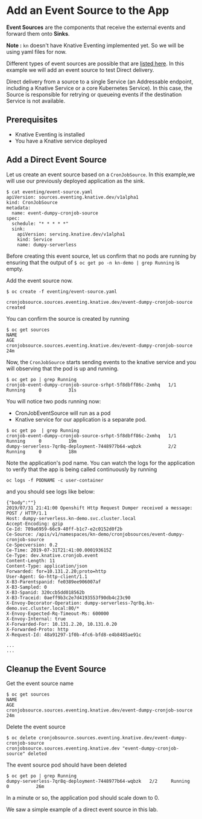 # Add an Event Source to the App

**Event Sources** are the components that receive the external events and forward them onto **Sinks**.

**Note :** `kn` doesn't have Knative Eventing implemented yet. So we will be using yaml files for now.

Different types of event sources are possible that are [listed here](https://knative.dev/docs/eventing/sources/). In this example we will add an event source to test Direct delivery.

Direct delivery from a source to a single Service (an Addressable endpoint, including a Knative Service or a core Kubernetes Service). In this case, the Source is responsible for retrying or queueing events if the destination Service is not available.


## Prerequisites
* Knative Eventing is installed
* You have a Knative service deployed

## Add a Direct Event Source

Let us create an event source based on a `CronJobSource`. In this example,we will use our previously deployed application as the sink.

```
$ cat eventing/event-source.yaml 
apiVersion: sources.eventing.knative.dev/v1alpha1
kind: CronJobSource 
metadata:
  name: event-dumpy-cronjob-source
spec:
  schedule: "* * * * *"
  sink:
    apiVersion: serving.knative.dev/v1alpha1
    kind: Service
    name: dumpy-serverless 

```

Before creating this event source, let us confirm that no pods are running by ensuring that the output of `$ oc get po -n kn-demo | grep Running` is empty.

Add the event source now.

```
$ oc create -f eventing/event-source.yaml 

cronjobsource.sources.eventing.knative.dev/event-dumpy-cronjob-source created
```

You can confirm the source is created by running

```
$ oc get sources
NAME                                                                    AGE
cronjobsource.sources.eventing.knative.dev/event-dumpy-cronjob-source   24m
```

Now, the `CronJobSource` starts sending events to the knative service and you will observing that the pod is up and running.

```
$ oc get po | grep Running
cronjob-event-dumpy-cronjob-source-srhpt-5f8dbff86c-2xmhq   1/1     Running     0          31s
```

You will notice two pods running now:
* CronJobEventSource will run as a pod
* Knative service for our application is a separate pod.


```
$ oc get po  | grep Running
cronjob-event-dumpy-cronjob-source-srhpt-5f8dbff86c-2xmhq   1/1     Running     0          19m
dumpy-serverless-7qr8q-deployment-7448977b64-wqbzk          2/2     Running     0          18m

```

Note the application's pod name. You can watch the logs for the application to verify that the app is being called continuously  by running 

```oc logs -f PODNAME -c user-container```

and you should see logs like below:

```
{"body":""}
2019/07/31 21:41:00 Openshift Http Request Dumper received a message: POST / HTTP/1.1
Host: dumpy-serverless.kn-demo.svc.cluster.local
Accept-Encoding: gzip
Ce-Id: 709a6959-66c9-40ff-b1c7-e2c0152d0f2b
Ce-Source: /apis/v1/namespaces/kn-demo/cronjobsources/event-dumpy-cronjob-source
Ce-Specversion: 0.2
Ce-Time: 2019-07-31T21:41:00.000193615Z
Ce-Type: dev.knative.cronjob.event
Content-Length: 11
Content-Type: application/json
Forwarded: for=10.131.2.20;proto=http
User-Agent: Go-http-client/1.1
X-B3-Parentspanid: fe0389ee906007af
X-B3-Sampled: 0
X-B3-Spanid: 320ccb5dd018562b
X-B3-Traceid: 0aeff9b3c2e7d4193553f90db4c23c90
X-Envoy-Decorator-Operation: dumpy-serverless-7qr8q.kn-demo.svc.cluster.local:80/*
X-Envoy-Expected-Rq-Timeout-Ms: 600000
X-Envoy-Internal: true
X-Forwarded-For: 10.131.2.20, 10.131.0.20
X-Forwarded-Proto: http
X-Request-Id: 48a91297-1f0b-4fc6-bfd8-e4b8485ae91c

...
...
```

## Cleanup the Event Source

Get the event source name
```
$ oc get sources
NAME                                                                    AGE
cronjobsource.sources.eventing.knative.dev/event-dumpy-cronjob-source   24m
```

Delete the event source

```
$ oc delete cronjobsource.sources.eventing.knative.dev/event-dumpy-cronjob-source
cronjobsource.sources.eventing.knative.dev "event-dumpy-cronjob-source" deleted
```

The event source pod should have been deleted

```
$ oc get po | grep Running
dumpy-serverless-7qr8q-deployment-7448977b64-wqbzk   2/2     Running     0          26m
```

In a minute or so, the application pod should scale down to 0.

We saw a simple example of a direct event source in this lab.






